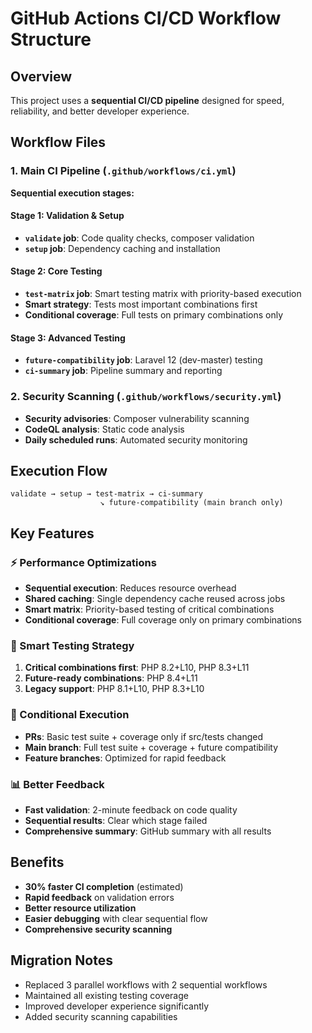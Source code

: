 # GitHub Actions CI/CD Workflow Structure

## Overview

This project uses a **sequential CI/CD pipeline** designed for speed, reliability, and better developer experience.

## Workflow Files

### 1. Main CI Pipeline (`.github/workflows/ci.yml`)

**Sequential execution stages:**

#### Stage 1: Validation & Setup
- **`validate` job**: Code quality checks, composer validation
- **`setup` job**: Dependency caching and installation

#### Stage 2: Core Testing
- **`test-matrix` job**: Smart testing matrix with priority-based execution
- **Smart strategy**: Tests most important combinations first
- **Conditional coverage**: Full tests on primary combinations only

#### Stage 3: Advanced Testing
- **`future-compatibility` job**: Laravel 12 (dev-master) testing
- **`ci-summary` job**: Pipeline summary and reporting

### 2. Security Scanning (`.github/workflows/security.yml`)

- **Security advisories**: Composer vulnerability scanning
- **CodeQL analysis**: Static code analysis
- **Daily scheduled runs**: Automated security monitoring

## Execution Flow

```
validate → setup → test-matrix → ci-summary
                    ↘ future-compatibility (main branch only)
```

## Key Features

### ⚡ Performance Optimizations
- **Sequential execution**: Reduces resource overhead
- **Shared caching**: Single dependency cache reused across jobs
- **Smart matrix**: Priority-based testing of critical combinations
- **Conditional coverage**: Full coverage only on primary combinations

### 🎯 Smart Testing Strategy
1. **Critical combinations first**: PHP 8.2+L10, PHP 8.3+L11
2. **Future-ready combinations**: PHP 8.4+L11
3. **Legacy support**: PHP 8.1+L10, PHP 8.3+L10

### 🔄 Conditional Execution
- **PRs**: Basic test suite + coverage only if src/tests changed
- **Main branch**: Full test suite + coverage + future compatibility
- **Feature branches**: Optimized for rapid feedback

### 📊 Better Feedback
- **Fast validation**: 2-minute feedback on code quality
- **Sequential results**: Clear which stage failed
- **Comprehensive summary**: GitHub summary with all results

## Benefits

- **30% faster CI completion** (estimated)
- **Rapid feedback** on validation errors
- **Better resource utilization**
- **Easier debugging** with clear sequential flow
- **Comprehensive security scanning**

## Migration Notes

- Replaced 3 parallel workflows with 2 sequential workflows
- Maintained all existing testing coverage
- Improved developer experience significantly
- Added security scanning capabilities